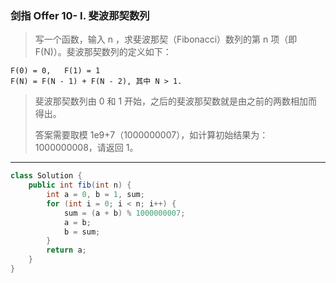 ### 剑指 Offer 10- I. 斐波那契数列

>写一个函数，输入 n ，求斐波那契（Fibonacci）数列的第 n 项（即 F(N)）。斐波那契数列的定义如下：
>
    F(0) = 0,   F(1) = 1
    F(N) = F(N - 1) + F(N - 2), 其中 N > 1.
>斐波那契数列由 0 和 1 开始，之后的斐波那契数就是由之前的两数相加而得出。
>
>答案需要取模 1e9+7（1000000007），如计算初始结果为：1000000008，请返回 1。
***
```java
class Solution {
    public int fib(int n) {
        int a = 0, b = 1, sum;
        for (int i = 0; i < n; i++) {
            sum = (a + b) % 1000000007;
            a = b;
            b = sum;
        }
        return a;
    }
}
```